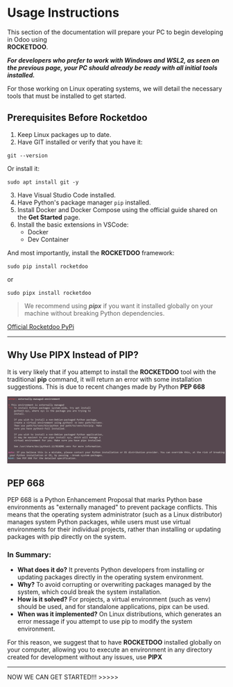 # Usage Instructions

This section of the documentation will prepare your PC to begin developing in Odoo using  
**ROCKETDOO**.

***For developers who prefer to work with Windows and WSL2, as seen on the previous page, your PC should already be ready with all initial tools installed.***

For those working on Linux operating systems, we will detail the necessary tools that must be installed to get started.

## Prerequisites Before Rocketdoo

1. Keep Linux packages up to date.
2. Have GIT installed or verify that you have it:

~~~
git --version
~~~

Or install it:

~~~
sudo apt install git -y
~~~

3. Have Visual Studio Code installed.  
4. Have Python's package manager `pip` installed.  
5. Install Docker and Docker Compose using the official guide shared on the **Get Started** page.  
6. Install the basic extensions in VSCode:
    - Docker
    - Dev Container

And most importantly, install the **ROCKETDOO** framework:

~~~
sudo pip install rocketdoo
~~~
or
~~~
sudo pipx install rocketdoo
~~~

> We recommend using ***pipx*** if you want it installed globally on your machine without breaking Python dependencies.

<a href="https://pypi.org/project/rocketdoo/" target=" blank">Official Rocketdoo PyPi</a>

---

## Why Use PIPX Instead of PIP?

It is very likely that if you attempt to install the **ROCKETDOO** tool with the traditional **pip** command, it will return
an error with some installation suggestions. 
This is due to recent changes made by Python **PEP 668**

![rocketdoo-img-structure](../img/rkd-pep668.png)

## PEP 668

PEP 668 is a Python Enhancement Proposal that marks Python base environments as "externally managed" to prevent package conflicts. This means that the operating system administrator (such as a Linux distributor) manages system Python packages, while users must use virtual environments for their individual projects, rather than installing or updating packages with pip directly on the system. 

### In Summary:
- **What does it do?** It prevents Python developers from installing or updating packages directly in the operating system environment.
- **Why?** To avoid corrupting or overwriting packages managed by the system, which could break the system installation. 
- **How is it solved?** For projects, a virtual environment (such as venv) should be used, and for standalone applications, pipx can be used. 
- **When was it implemented?** On Linux distributions, which generates an error message if you attempt to use pip to modify the system environment.

For this reason, we suggest that to have **ROCKETDOO** installed globally on your computer, allowing you to execute an environment in any directory created for development without any issues, use **PIPX**

---

NOW WE CAN GET STARTED!!! >>>>>